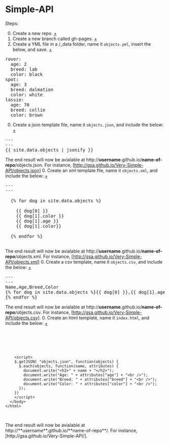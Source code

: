 Simple-API
==========

Steps:

0. Create a new repo.  [+]()   
0. Create a new branch called gh-pages.  [+]()  
0. Create a YML file in a /_data folder, name it `objects.yml`, insert the below, and save.  [+]()     
 <pre>
rover:
  age: 2
  breed: lab
  color: black
spot:
  age: 3
  breed: dalmation
  color: white
lassie:
  age: 70
  breed: collie
  color: brown
</pre>
0. Create a json template file, name it `objects.json`, and include the below: [+]()  
 <pre>
---
---
{{ site.data.objects | jsonify }}
</pre>
 The end result will now be avialable at http://**username**.github.io/**name-of-repo**/objects.json.  For instance,  [http://gsa.github.io/Very-Simple-API/objects.json]
0. Create an xml template file, name it `objects.xml`, and include the below:  [+]()  
 <pre>
---
---
<dogs>
  {% for dog in site.data.objects %}
  <dog>
    <name>{{ dog[0] }}</name>
    <breed>{{ dog[1].color }}</breed>
    <age>{{ dog[1].age }}</age>
    <color>{{ dog[1].color}}</color>
  </dog>
  {% endfor %}
</dogs>
</pre>
 The end result will now be avialable at http://**username**.github.io/**name-of-repo**/objects.xml.  For instance,  [http://gsa.github.io/Very-Simple-API/objects.xml]
0. Create a csv template, name it `objects.csv`, and include the below:  [+]()  
 <pre>
---
---
Name,Age,Breed,Color
{% for dog in site.data.objects %}{{ dog[0] }},{{ dog[1].age }},{{ dog[1].breed }},{{ dog[1].color }}
{% endfor %}
</pre>
 The end result will now be avialable at http://**username**.github.io/**name-of-repo**/objects.csv.  For instance, [http://gsa.github.io/Very-Simple-API/objects.csv].
0. Create an html template, name it `index.html`, and include the below:  [+]()  
 <pre>
    <html>
      <body>
        <script src="http://ajax.googleapis.com/ajax/libs/jquery/1/jquery.min.js"></script>
        <script>
        $.getJSON( "objects.json", function(objects) {
          $.each(objects, function(name, attributes) {
            document.write("<h2>" + name + "</h2>");
            document.write("Age: " + attributes["age"] + "<br />");
            document.write("Breed: " + attributes["breed"] + "<br />");
            document.write("Color: " + attributes["color"] + "<br />");
          });
        })
        </script>
      </body>
    </html>
</pre>
 The end result will now be avialable at http://**username**.github.io/**name-of-repo**/.  For instance, [http://gsa.github.io/Very-Simple-API/].

